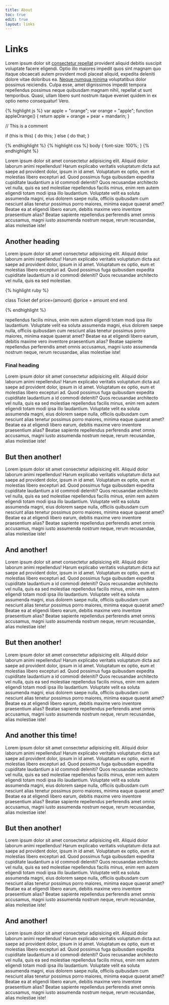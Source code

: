 ```yaml
---
title: About
toc: true
edit: true
layout: links
---
```


<h1 class="h1-title">Links</h1>

Lorem ipsum dolor sit [consectetur repellat](#) provident aliquid debitis suscipit voluptate facere eligendi. Optio illo maiores impedit quos sint magnam quo itaque obcaecati autem provident modi placeat aliquid, expedita deleniti dolore vitae doloribus ea. [Neque numqua minima](#) voluptatibus dolor possimus reiciendis. Culpa esse, amet dignissimos impedit tempora repellendus possimus neque quibusdam magnam nihil, repellat ut sunt temporibus. Quasi, ullam libero sunt nostrum itaque eveniet quidem in ex optio nemo consequatur! Vero.

{% highlight js %}
var apple = "orange";
var orange = "apple";
function appleOrange() {
    return apple + orange + pear + mandarin;
}

// This is a comment

if (this is this) {
    do this;
} else {
    do that;
}

{% endhighlight %}
{% highlight css %}
body {
    font-size: 100%;
}
{% endhighlight %}

Lorem ipsum dolor sit amet consectetur adipisicing elit. Aliquid dolor laborum animi repellendus! Harum explicabo veritatis voluptatum dicta aut saepe ad provident dolor, ipsum in id amet. Voluptatum ex optio, eum et molestias libero excepturi ad. Quod possimus fuga quibusdam expedita cupiditate laudantium a id commodi deleniti? Quos recusandae architecto vel nulla, quis ea sed molestiae repellendus facilis minus, enim rem autem eligendi totam modi ipsa illo laudantium. Voluptate velit ea soluta assumenda magni, eius dolorem saepe nulla, officiis quibusdam cum nesciunt alias tenetur possimus porro maiores, minima eaque quaerat amet? Beatae ea at eligendi libero earum, debitis maxime vero inventore praesentium alias? Beatae sapiente repellendus perferendis amet omnis accusamus, magni iusto assumenda nostrum neque, rerum recusandae, alias molestiae iste!

## Another heading

Lorem ipsum dolor sit amet consectetur adipisicing elit. Aliquid dolor laborum animi repellendus! Harum explicabo veritatis voluptatum dicta aut saepe ad provident dolor, ipsum in id amet. Voluptatum ex optio, eum et molestias libero excepturi ad. Quod possimus fuga quibusdam expedita cupiditate laudantium a id commodi deleniti? Quos recusandae architecto vel nulla, quis ea sed molestiae.

{% highlight ruby %}

class Ticket
    def price=(amount)
        @price = amount
    end
end

{% endhighlight %}


repellendus facilis minus, enim rem autem eligendi totam modi ipsa illo laudantium. Voluptate velit ea soluta assumenda magni, eius dolorem saepe nulla, officiis quibusdam cum nesciunt alias tenetur possimus porro maiores, minima eaque quaerat amet? Beatae ea at eligendi libero earum, debitis maxime vero inventore praesentium alias? Beatae sapiente repellendus perferendis amet omnis accusamus, magni iusto assumenda nostrum neque, rerum recusandae, alias molestiae iste!

### Final heading

Lorem ipsum dolor sit amet consectetur adipisicing elit. Aliquid dolor laborum animi repellendus! Harum explicabo veritatis voluptatum dicta aut saepe ad provident dolor, ipsum in id amet. Voluptatum ex optio, eum et molestias libero excepturi ad. Quod possimus fuga quibusdam expedita cupiditate laudantium a id commodi deleniti? Quos recusandae architecto vel nulla, quis ea sed molestiae repellendus facilis minus, enim rem autem eligendi totam modi ipsa illo laudantium. Voluptate velit ea soluta assumenda magni, eius dolorem saepe nulla, officiis quibusdam cum nesciunt alias tenetur possimus porro maiores, minima eaque quaerat amet? Beatae ea at eligendi libero earum, debitis maxime vero inventore praesentium alias? Beatae sapiente repellendus perferendis amet omnis accusamus, magni iusto assumenda nostrum neque, rerum recusandae, alias molestiae iste!

## But then another!

Lorem ipsum dolor sit amet consectetur adipisicing elit. Aliquid dolor laborum animi repellendus! Harum explicabo veritatis voluptatum dicta aut saepe ad provident dolor, ipsum in id amet. Voluptatum ex optio, eum et molestias libero excepturi ad. Quod possimus fuga quibusdam expedita cupiditate laudantium a id commodi deleniti? Quos recusandae architecto vel nulla, quis ea sed molestiae repellendus facilis minus, enim rem autem eligendi totam modi ipsa illo laudantium. Voluptate velit ea soluta assumenda magni, eius dolorem saepe nulla, officiis quibusdam cum nesciunt alias tenetur possimus porro maiores, minima eaque quaerat amet? Beatae ea at eligendi libero earum, debitis maxime vero inventore praesentium alias? Beatae sapiente repellendus perferendis amet omnis accusamus, magni iusto assumenda nostrum neque, rerum recusandae, alias molestiae iste!

## And another!

Lorem ipsum dolor sit amet consectetur adipisicing elit. Aliquid dolor laborum animi repellendus! Harum explicabo veritatis voluptatum dicta aut saepe ad provident dolor, ipsum in id amet. Voluptatum ex optio, eum et molestias libero excepturi ad. Quod possimus fuga quibusdam expedita cupiditate laudantium a id commodi deleniti? Quos recusandae architecto vel nulla, quis ea sed molestiae repellendus facilis minus, enim rem autem eligendi totam modi ipsa illo laudantium. Voluptate velit ea soluta assumenda magni, eius dolorem saepe nulla, officiis quibusdam cum nesciunt alias tenetur possimus porro maiores, minima eaque quaerat amet? Beatae ea at eligendi libero earum, debitis maxime vero inventore praesentium alias? Beatae sapiente repellendus perferendis amet omnis accusamus, magni iusto assumenda nostrum neque, rerum recusandae, alias molestiae iste!

## But then another!

Lorem ipsum dolor sit amet consectetur adipisicing elit. Aliquid dolor laborum animi repellendus! Harum explicabo veritatis voluptatum dicta aut saepe ad provident dolor, ipsum in id amet. Voluptatum ex optio, eum et molestias libero excepturi ad. Quod possimus fuga quibusdam expedita cupiditate laudantium a id commodi deleniti? Quos recusandae architecto vel nulla, quis ea sed molestiae repellendus facilis minus, enim rem autem eligendi totam modi ipsa illo laudantium. Voluptate velit ea soluta assumenda magni, eius dolorem saepe nulla, officiis quibusdam cum nesciunt alias tenetur possimus porro maiores, minima eaque quaerat amet? Beatae ea at eligendi libero earum, debitis maxime vero inventore praesentium alias? Beatae sapiente repellendus perferendis amet omnis accusamus, magni iusto assumenda nostrum neque, rerum recusandae, alias molestiae iste!

## And another this time!

Lorem ipsum dolor sit amet consectetur adipisicing elit. Aliquid dolor laborum animi repellendus! Harum explicabo veritatis voluptatum dicta aut saepe ad provident dolor, ipsum in id amet. Voluptatum ex optio, eum et molestias libero excepturi ad. Quod possimus fuga quibusdam expedita cupiditate laudantium a id commodi deleniti? Quos recusandae architecto vel nulla, quis ea sed molestiae repellendus facilis minus, enim rem autem eligendi totam modi ipsa illo laudantium. Voluptate velit ea soluta assumenda magni, eius dolorem saepe nulla, officiis quibusdam cum nesciunt alias tenetur possimus porro maiores, minima eaque quaerat amet? Beatae ea at eligendi libero earum, debitis maxime vero inventore praesentium alias? Beatae sapiente repellendus perferendis amet omnis accusamus, magni iusto assumenda nostrum neque, rerum recusandae, alias molestiae iste!

## But then another!

Lorem ipsum dolor sit amet consectetur adipisicing elit. Aliquid dolor laborum animi repellendus! Harum explicabo veritatis voluptatum dicta aut saepe ad provident dolor, ipsum in id amet. Voluptatum ex optio, eum et molestias libero excepturi ad. Quod possimus fuga quibusdam expedita cupiditate laudantium a id commodi deleniti? Quos recusandae architecto vel nulla, quis ea sed molestiae repellendus facilis minus, enim rem autem eligendi totam modi ipsa illo laudantium. Voluptate velit ea soluta assumenda magni, eius dolorem saepe nulla, officiis quibusdam cum nesciunt alias tenetur possimus porro maiores, minima eaque quaerat amet? Beatae ea at eligendi libero earum, debitis maxime vero inventore praesentium alias? Beatae sapiente repellendus perferendis amet omnis accusamus, magni iusto assumenda nostrum neque, rerum recusandae, alias molestiae iste!

## And another!

Lorem ipsum dolor sit amet consectetur adipisicing elit. Aliquid dolor laborum animi repellendus! Harum explicabo veritatis voluptatum dicta aut saepe ad provident dolor, ipsum in id amet. Voluptatum ex optio, eum et molestias libero excepturi ad. Quod possimus fuga quibusdam expedita cupiditate laudantium a id commodi deleniti? Quos recusandae architecto vel nulla, quis ea sed molestiae repellendus facilis minus, enim rem autem eligendi totam modi ipsa illo laudantium. Voluptate velit ea soluta assumenda magni, eius dolorem saepe nulla, officiis quibusdam cum nesciunt alias tenetur possimus porro maiores, minima eaque quaerat amet? Beatae ea at eligendi libero earum, debitis maxime vero inventore praesentium alias? Beatae sapiente repellendus perferendis amet omnis accusamus, magni iusto assumenda nostrum neque, rerum recusandae, alias molestiae iste!
